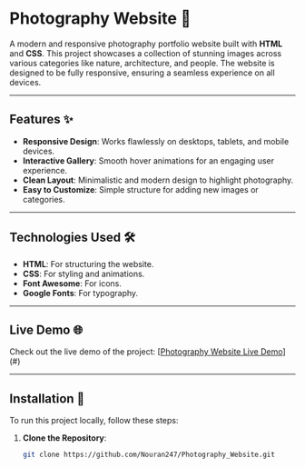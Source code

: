 # Photography Website 🌄

A modern and responsive photography portfolio website built with **HTML** and **CSS**. This project showcases a collection of stunning images across various categories like nature, architecture, and people. The website is designed to be fully responsive, ensuring a seamless experience on all devices.

---

## Features ✨

- **Responsive Design**: Works flawlessly on desktops, tablets, and mobile devices.
- **Interactive Gallery**: Smooth hover animations for an engaging user experience.
- **Clean Layout**: Minimalistic and modern design to highlight photography.
- **Easy to Customize**: Simple structure for adding new images or categories.

---

## Technologies Used 🛠️

- **HTML**: For structuring the website.
- **CSS**: For styling and animations.
- **Font Awesome**: For icons.
- **Google Fonts**: For typography.

---

## Live Demo 🌐

Check out the live demo of the project: [[Photography Website Live Demo](https://nouran247.github.io/Photography_Website/)](#) <!-- Add your live demo link here -->

---

## Installation 🚀

To run this project locally, follow these steps:

1. **Clone the Repository**:
   ```bash
   git clone https://github.com/Nouran247/Photography_Website.git
